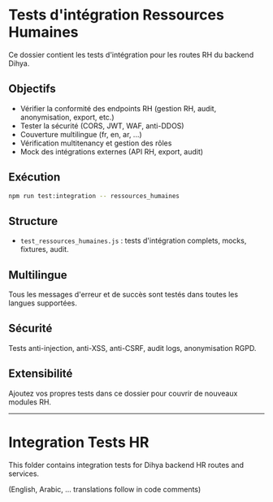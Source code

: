 # Tests d'intégration Ressources Humaines

Ce dossier contient les tests d'intégration pour les routes RH du backend Dihya.

## Objectifs
- Vérifier la conformité des endpoints RH (gestion RH, audit, anonymisation, export, etc.)
- Tester la sécurité (CORS, JWT, WAF, anti-DDOS)
- Couverture multilingue (fr, en, ar, ...)
- Vérification multitenancy et gestion des rôles
- Mock des intégrations externes (API RH, export, audit)

## Exécution

```bash
npm run test:integration -- ressources_humaines
```

## Structure
- `test_ressources_humaines.js` : tests d'intégration complets, mocks, fixtures, audit.

## Multilingue
Tous les messages d'erreur et de succès sont testés dans toutes les langues supportées.

## Sécurité
Tests anti-injection, anti-XSS, anti-CSRF, audit logs, anonymisation RGPD.

## Extensibilité
Ajoutez vos propres tests dans ce dossier pour couvrir de nouveaux modules RH.

---

# Integration Tests HR

This folder contains integration tests for Dihya backend HR routes and services.

(English, Arabic, ... translations follow in code comments)
